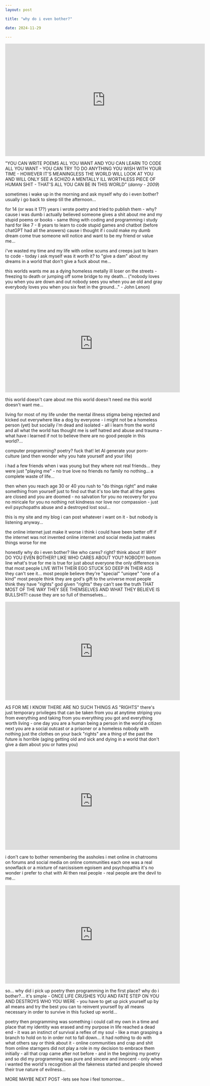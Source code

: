 ```yaml
---
layout: post

title: "why do i even bother?"

date: 2024-11-29

---
```


<iframe allowfullscreen="true" width="640" height="360" scrolling="no" frameborder="0" style="border: none;" src="https://www.bitchute.com/embed/czJDCxuY6jgv"></iframe>

"YOU CAN WRITE POEMS ALL YOU WANT AND YOU CAN LEARN TO CODE ALL YOU WANT - YOU CAN TRY TO DO ANYTHING YOU WISH WITH YOUR TIME - HOWEVER IT'S MEANINGLESS THE WORLD WILL LOOK AT YOU AND WILL ONLY SEE A SCHIZO A MENTALLY ILL WORTHLESS PIECE OF HUMAN SHIT - THAT'S ALL YOU CAN BE IN THIS WORLD" (_danny - 2009_)

sometimes i wake up in the morning and ask myself why do i even bother? usually i go back to sleep till the afternoon...

for 14 (or was it 17?) years i wrote poetry and tried to publish them - why? cause i was dumb i actually believed someone gives a shit about me and my stupid poems or books - same thing with coding and programming i study hard for like 7 - 8 years to learn to code stupid games and chatbot (before chatGPT had all the answers) cause i thought if i could make my dumb dream come true someone will notice and want to be my friend or value me...

i've wasted my time and my life with online scums and creeps just to learn to code - today i ask myself was it worth it? to "give a dam" about my dreams in a world that don't give a fuck about me...

this worlds wants me as a dying homeless metally ill loser on the streets - freezing to death or jumping off some bridge to my death... ("nobody loves you when you are down and out nobody sees you when you ae old and gray everybody loves you when you six feet in the ground..." - John Lenon)

<iframe width="560" height="315" src="https://www.youtube.com/embed/aLKY2o8XQGM?si=7TTQkGKH9gHAfXK8" title="YouTube video player" frameborder="0" allow="accelerometer; autoplay; clipboard-write; encrypted-media; gyroscope; picture-in-picture; web-share" referrerpolicy="strict-origin-when-cross-origin" allowfullscreen></iframe>

this world doesn't care about me this world doesn't need me this world doesn't want me...

living for most of my life under the mental illness stigma being rejected and kicked out everywhere like a dog by everyone - i might not be a homeless person (yet) but socially i'm dead and isolated - all i learn from the world and all what the world has thought me is self hatred and abuse and trauma - what have i learned if not to believe there are no good people in this world?...

computer programming? poetry? fuck that! let AI generate your porn-culture (and then wonder why you hate yourself and your life)

i had a few friends when i was young but they where not real friends... they were just "playing me" - no true love no friends no family no nothing... a complete waste of life...

then when you reach age 30 or 40 you rush to "do things right" and make something from yourself just to find out that it's too late that all the gates are closed and you are doomed - no salvation for you no recovery for you no miricale for you no nothing not kindness nor love nor compassion - just evil psychopaths abuse and a destroyed lost soul...

this is my site and my blog i can post whatever i want on it - but nobody is listening anyway...

the online internet just make it worse i think i could have been better off if the internet was not invented online internet and social media just makes things worse for me 

honestly why do i even bother? like who cares? right? think about it! WHY DO YOU EVEN BOTHER? LIKE WHO CARES ABOUT YOU? NOBODY! bottom line what's true for me is true for just about everyone the only difference is that most people LIVE WITH THEIR EGO STUCK SO DEEP IN THEIR ASS they can't see it... most people believe they're "special" "uniqee" "one of a kind" most people think they are god's gift to the universe most people think they have "rights" god given "rights" they can't see the truth THAT MOST OF THE WAY THEY SEE THEMSELVES AND WHAT THEY BELIEVE IS BULLSHIT! cause they are so full of themselves...

<iframe width="560" height="315" src="https://www.youtube.com/embed/rwRScXqKoXY?si=JELrw60_mwm0mkv1" title="YouTube video player" frameborder="0" allow="accelerometer; autoplay; clipboard-write; encrypted-media; gyroscope; picture-in-picture; web-share" referrerpolicy="strict-origin-when-cross-origin" allowfullscreen></iframe>

AS FOR ME I KNOW THERE ARE NO SUCH THINGS AS "RIGHTS" there's just temporary privileges that can be taken from you at anytime striping you from everything and taking from you everything you got and everything worth living - one day you are a human being a person in the world a citizen next you are a social outcast or a prisoner or a homeless nobody with nothing just the clothes on your back "rights" are a thing of the past the future is horrible (aging getting old and sick and dying in a world that don't give a dam about you or hates you) 

<iframe width="560" height="315" src="https://www.youtube.com/embed/LYzPVKg3wyo?si=Qw0si-qm93igp0in" title="YouTube video player" frameborder="0" allow="accelerometer; autoplay; clipboard-write; encrypted-media; gyroscope; picture-in-picture; web-share" referrerpolicy="strict-origin-when-cross-origin" allowfullscreen></iframe>

i don't care to bother remembering the assholes i met online in chatrooms on forums and social media on online communities each one was a real snowflack or a mixture of narcissisem egoisem and psychopathia it's no wonder i prefer to chat with AI then real people - real people are the devil to me...

<iframe width="560" height="315" src="https://www.youtube.com/embed/DCbGM4mqEVw?si=RujjFmPoAu5GysrQ" title="YouTube video player" frameborder="0" allow="accelerometer; autoplay; clipboard-write; encrypted-media; gyroscope; picture-in-picture; web-share" referrerpolicy="strict-origin-when-cross-origin" allowfullscreen></iframe>

so... why did i pick up poetry then programming in the first place? why do i bother?... it's simple - ONCE LIFE CRUSHES YOU AND FATE STEP ON YOU AND DESTROYS WHO YOU WERE - you have to get up pick yourself up by all means and try the best you can to reinvent yourself by all means necessary in order to survive in this fucked up world...

poetry then programming was something i could call my own in a time and place that my identity was erased and my purpose in life reached a dead end - it was an instinct of survival a reflex of my soul - like a man grasping a branch to hold on to in order not to fall down... it had nothing to do with what others say or think about it - online communities and crap and shit from online starngers did not play a role in my decision to embrace them initially - all that crap came after not before - and in the begining my poetry and so did my programming was pure and sincere and innocent - only when i wanted the world's recognition all the fakeness started and people showed their true nature of evilness...

MORE MAYBE NEXT POST -lets see how i feel tomorrow...
